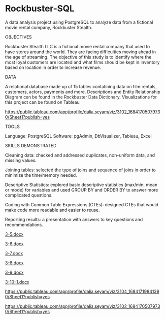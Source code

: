 # Rockbuster-SQL

A data analysis project using PostgreSQL to analyze data from a fictional movie rental company, Rockbuster Stealth.

OBJECTIVES

Rockbuster Stealth LLC is a fictional movie rental company that used to have stores around the world. They are facing difficulties moving ahead in the age of streaming. The objective of this study is to identify where the most loyal customers are located and what films should be kept in inventory based on location in order to increase revenue.

DATA

A relational database made up of 15 tables contatining data on film rentals, customers, actors, payments and more. Descriptions and Entity Relationship Diagram can be found in the Rockbuster Data Dictionary. Visualizations for this project can be found on Tableau

https://public.tableau.com/app/profile/dalia.seyam/viz/3102_16841705079730/Sheet1?publish=yes

TOOLS

Language: PostgreSQL Software: pgAdmin, DbVisualizer, Tableau, Excel

SKILLS DEMONSTRATED

Cleaning data: checked and addressed duplicates, non-uniform data, and missing values.

Joining tables: selected the type of joins and sequence of joins in order to minimize the time/memory needed.

Descriptive Statistics: explored basic descriptive statistics (max/min, mean or mode) for variables and used GROUP BY and ORDER BY to answer more complicated questions.

Coding with Common Table Expressions (CTEs): designed CTEs that would make code more readable and easier to reuse.

Reporting results: a presentation with answers to key questions and recommendations.

[3-5.docx](https://github.com/daliaseyam/Rockbuster-SQL/files/12147978/3-5.docx)

[3-6.docx](https://github.com/daliaseyam/Rockbuster-SQL/files/12147984/3-6.docx)

[3-7.docx](https://github.com/daliaseyam/Rockbuster-SQL/files/12147990/3-7.docx)

[3-8.docx](https://github.com/daliaseyam/Rockbuster-SQL/files/12148008/3-8.docx)

[3-9.docx](https://github.com/daliaseyam/Rockbuster-SQL/files/12148012/3-9.docx)

[3-10-1.docx](https://github.com/daliaseyam/Rockbuster-SQL/files/12148016/3-10-1.docx)

https://public.tableau.com/app/profile/dalia.seyam/viz/3104_16841719841390/Sheet1?publish=yes

https://public.tableau.com/app/profile/dalia.seyam/viz/3102_16841705079730/Sheet1?publish=yes
